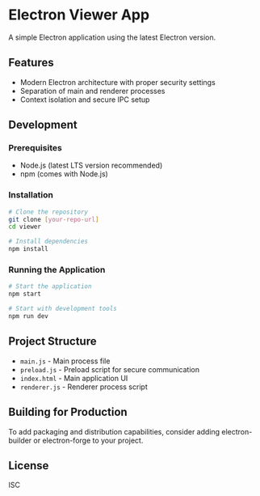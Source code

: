 # Electron Viewer App

A simple Electron application using the latest Electron version.

## Features

- Modern Electron architecture with proper security settings
- Separation of main and renderer processes
- Context isolation and secure IPC setup

## Development

### Prerequisites

- Node.js (latest LTS version recommended)
- npm (comes with Node.js)

### Installation

```bash
# Clone the repository
git clone [your-repo-url]
cd viewer

# Install dependencies
npm install
```

### Running the Application

```bash
# Start the application
npm start

# Start with development tools
npm run dev
```

## Project Structure

- `main.js` - Main process file
- `preload.js` - Preload script for secure communication
- `index.html` - Main application UI
- `renderer.js` - Renderer process script

## Building for Production

To add packaging and distribution capabilities, consider adding electron-builder or electron-forge to your project.

## License

ISC 